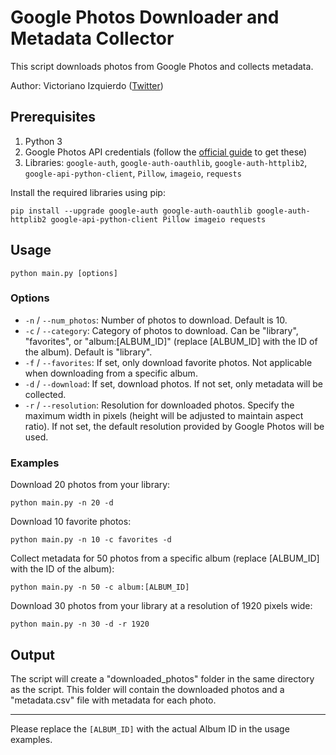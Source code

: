 # Google Photos Downloader and Metadata Collector

This script downloads photos from Google Photos and collects metadata.

Author: Victoriano Izquierdo ([Twitter](https://twitter.com/victorianoi))

## Prerequisites

1. Python 3
2. Google Photos API credentials (follow the [official guide](https://developers.google.com/photos/library/guides/get-started-python) to get these)
3. Libraries: `google-auth`, `google-auth-oauthlib`, `google-auth-httplib2`, `google-api-python-client`, `Pillow`, `imageio`, `requests`

Install the required libraries using pip:

```
pip install --upgrade google-auth google-auth-oauthlib google-auth-httplib2 google-api-python-client Pillow imageio requests
```

## Usage

```
python main.py [options]
```

### Options

- `-n` / `--num_photos`: Number of photos to download. Default is 10.
- `-c` / `--category`: Category of photos to download. Can be "library", "favorites", or "album:[ALBUM_ID]" (replace [ALBUM_ID] with the ID of the album). Default is "library".
- `-f` / `--favorites`: If set, only download favorite photos. Not applicable when downloading from a specific album.
- `-d` / `--download`: If set, download photos. If not set, only metadata will be collected.
- `-r` / `--resolution`: Resolution for downloaded photos. Specify the maximum width in pixels (height will be adjusted to maintain aspect ratio). If not set, the default resolution provided by Google Photos will be used.

### Examples

Download 20 photos from your library:

```
python main.py -n 20 -d
```

Download 10 favorite photos:

```
python main.py -n 10 -c favorites -d
```

Collect metadata for 50 photos from a specific album (replace [ALBUM_ID] with the ID of the album):

```
python main.py -n 50 -c album:[ALBUM_ID]
```

Download 30 photos from your library at a resolution of 1920 pixels wide:

```
python main.py -n 30 -d -r 1920
```

## Output

The script will create a "downloaded_photos" folder in the same directory as the script. This folder will contain the downloaded photos and a "metadata.csv" file with metadata for each photo.

---

Please replace the `[ALBUM_ID]` with the actual Album ID in the usage examples.